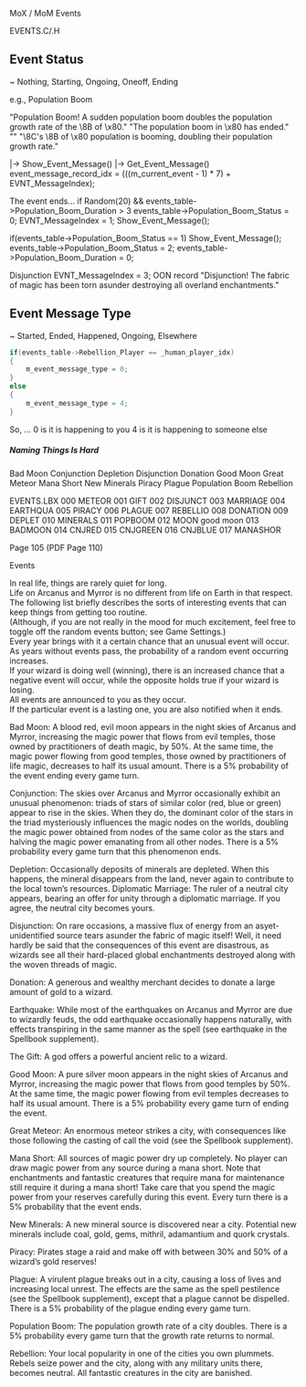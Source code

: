 
MoX / MoM
Events

EVENTS.C/.H




## Event Status

~ Nothing, Starting, Ongoing, Oneoff, Ending


e.g., Population Boom

"Population Boom!  A sudden population boom doubles the population growth rate of the \8B of \x80."
"The population boom in \x80 has ended."
""
"\8C's \8B of \x80 population is booming, doubling their population growth rate."

|-> Show_Event_Message()
    |-> Get_Event_Message()
        event_message_record_idx = (((m_current_event - 1) * 7) + EVNT_MessageIndex);

The event ends...
    if Random(20) && events_table->Population_Boom_Duration > 3
        events_table->Population_Boom_Status = 0;
        EVNT_MessageIndex = 1;
        Show_Event_Message();

if(events_table->Population_Boom_Status == 1)
    Show_Event_Message();
    events_table->Population_Boom_Status = 2;
    events_table->Population_Boom_Duration = 0;


Disjunction
EVNT_MessageIndex = 3;
OON record
"Disjunction!  The fabric of magic has been torn asunder destroying all overland enchantments."


## Event Message Type

~ Started, Ended, Happened, Ongoing, Elsewhere

```c
if(events_table->Rebellion_Player == _human_player_idx)
{
    m_event_message_type = 0;
}
else
{
    m_event_message_type = 4;
}
```
So, ...
0 is it is happening to you
4 is it is happening to someone else






##### Naming Things Is Hard

Bad Moon
Conjunction
Depletion
Disjunction
Donation
Good Moon
Great Meteor
Mana Short
New Minerals
Piracy
Plague
Population Boom
Rebellion



EVENTS.LBX
000  METEOR
001  GIFT
002  DISJUNCT
003  MARRIAGE
004  EARTHQUA
005  PIRACY
006  PLAGUE
007  REBELLIO
008  DONATION
009  DEPLET
010  MINERALS
011  POPBOOM
012  MOON        good moon
013  BADMOON
014  CNJRED
015  CNJGREEN
016  CNJBLUE
017  MANASHOR


Page 105  (PDF Page 110)

Events  

In real life, things are rarely quiet for long.  
Life on Arcanus and Myrror is no different from life on Earth in that respect.  
The following list briefly describes the sorts of interesting events that can keep things from getting too routine.  
(Although, if you are not really in the mood for much excitement, feel free to toggle off the random events button; see Game Settings.)  
Every year brings with it a certain chance that an unusual event will occur.  
As years without events pass, the probability of a random event occurring increases.  
If your wizard is doing well (winning), there is an increased chance that a negative event will occur, while the opposite holds true if your wizard is losing.  
All events are announced to you as they occur.  
If the particular event is a lasting one, you are also notified when it ends.  

Bad Moon: A blood red, evil moon appears in the night skies of Arcanus
and Myrror, increasing the magic power that flows from evil temples,
those owned by practitioners of death magic, by 50%. At the same
time, the magic power flowing from good temples, those owned by
practitioners of life magic, decreases to half its usual amount. There
is a 5% probability of the event ending every game turn.

Conjunction: The skies over Arcanus and Myrror occasionally exhibit an
unusual phenomenon: triads of stars of similar color (red, blue or
green) appear to rise in the skies. When they do, the dominant color
of the stars in the triad mysteriously influences the magic nodes on
the worlds, doubling the magic power obtained from nodes of the
same color as the stars and halving the magic power emanating from
all other nodes. There is a 5% probability every game turn that this
phenomenon ends.

Depletion: Occasionally deposits of minerals are depleted. When this
happens, the mineral disappears from the land, never again to
contribute to the local town’s resources.
Diplomatic Marriage: The ruler of a neutral city appears, bearing an
offer for unity through a diplomatic marriage. If you agree, the
neutral city becomes yours.

Disjunction: On rare occasions, a massive flux of energy from an asyet-
unidentified source tears asunder the fabric of magic itself! Well,
it need hardly be said that the consequences of this event are
disastrous, as wizards see all their hard-placed global enchantments
destroyed along with the woven threads of magic.

Donation: A generous and wealthy merchant decides to donate a large
amount of gold to a wizard.

Earthquake: While most of the earthquakes on Arcanus and Myrror are
due to wizardly feuds, the odd earthquake occasionally happens
naturally, with effects transpiring in the same manner as the spell
(see earthquake in the Spellbook supplement).

The Gift: A god offers a powerful ancient relic to a wizard.

Good Moon: A pure silver moon appears in the night skies of Arcanus
and Myrror, increasing the magic power that flows from good temples
by 50%. At the same time, the magic power flowing from evil
temples decreases to half its usual amount. There is a 5% probability
every game turn of ending the event.

Great Meteor: An enormous meteor strikes a city, with consequences like
those following the casting of call the void (see the Spellbook
supplement).

Mana Short: All sources of magic power dry up completely. No player
can draw magic power from any source during a mana short. Note
that enchantments and fantastic creatures that require mana for
maintenance still require it during a mana short! Take care that you
spend the magic power from your reserves carefully during this
event. Every turn there is a 5% probability that the event ends.

New Minerals: A new mineral source is discovered near a city. Potential
new minerals include coal, gold, gems, mithril, adamantium and
quork crystals.

Piracy: Pirates stage a raid and make off with between 30% and 50% of
a wizard’s gold reserves!

Plague: A virulent plague breaks out in a city, causing a loss of lives and
increasing local unrest. The effects are the same as the spell
pestilence (see the Spellbook supplement), except that a plague
cannot be dispelled. There is a 5% probability of the plague ending
every game turn.

Population Boom: The population growth rate of a city doubles. There
is a 5% probability every game turn that the growth rate returns
to normal.

Rebellion: Your local popularity in one of the cities you own plummets.
Rebels seize power and the city, along with any military units there,
becomes neutral. All fantastic creatures in the city are banished.
